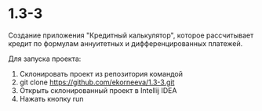 # 1.3-3
Создание приложения "Кредитный калькулятор", которое рассчитывает кредит по формулам аннуитетных и дифференцированных платежей.   

Для запуска проекта:

1. Склонировать проект из репозитория командой
2. git clone https://github.com/ekorneeva/1.3-3.git
3. Открыть склонированный проект в Intellij IDEA
4. Нажать кнопку run
